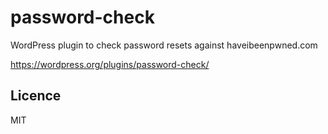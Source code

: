 # password-check

WordPress plugin to check password resets against haveibeenpwned.com

https://wordpress.org/plugins/password-check/

## Licence

MIT
